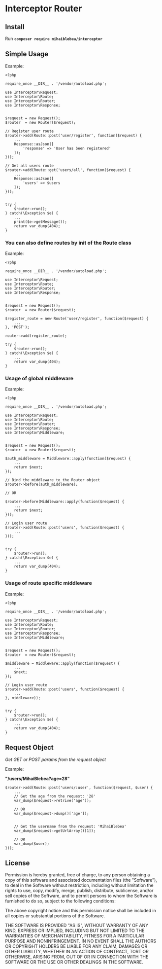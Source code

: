# Interceptor Router

## Install

Run **`composer require mihaiblebea/interceptor`**


## Simple Usage

Example:

```
<?php

require_once __DIR__ . '/vendor/autoload.php';

use Interceptor\Request;
use Interceptor\Route;
use Interceptor\Router;
use Interceptor\Response;


$request = new Request();
$router  = new Router($request);

// Register user route
$router->add(Route::post('user/register', function($request) {
    ...
    Response::asJson([
        'response' => 'User has been registered'
    ]);
}));

// Get all users route
$router->add(Route::get('users/all', function($request) {
    ...
    Response::asJson([
        'users' => $users
    ]);
}));


try {
    $router->run();
} catch(\Exception $e) {
    ...
    print($e->getMessage());
    return var_dump(404);
}

```

### You can also define routes by init of the Route class

Example:

```
<?php

require_once __DIR__ . '/vendor/autoload.php';

use Interceptor\Request;
use Interceptor\Route;
use Interceptor\Router;
use Interceptor\Response;


$request = new Request();
$router  = new Router($request);

$register_route = new Route('user/register', function($request) {
    ...
}, 'POST');

router->add(register_route);

try {
    $router->run();
} catch(\Exception $e) {
    ...
    return var_dump(404);
}

```

### Usage of global middleware

Example:

```
<?php

require_once __DIR__ . '/vendor/autoload.php';

use Interceptor\Request;
use Interceptor\Route;
use Interceptor\Router;
use Interceptor\Response;
use Interceptor\Middleware;


$request = new Request();
$router  = new Router($request);

$auth_middleware = Middleware::apply(function($request) {
    ...
    return $next;
});

// Bind the middleware to the Router object
$router->before(auth_middleware);

// OR

$router->before(Middleware::apply(function($request) {
    ...
    return $next;
}));

// Login user route
$router->add(Route::post('users', function($request) {
    ...
}));


try {
    $router->run();
} catch(\Exception $e) {
    ...
    return var_dump(404);
}

```

### Usage of route specific middleware

Example:

```
<?php

require_once __DIR__ . '/vendor/autoload.php';

use Interceptor\Request;
use Interceptor\Route;
use Interceptor\Router;
use Interceptor\Response;
use Interceptor\Middleware;


$request = new Request();
$router  = new Router($request);

$middleware = Middleware::apply(function($request) {
    ...
    $next;
});

// Login user route
$router->add(Route::post('users', function($request) {
    ...
}, middleware));


try {
    $router->run();
} catch(\Exception $e) {
    ...
    return var_dump(404);
}

```


## Request Object

*Get GET or POST params from the request object*

Example:

**"/users/MihaiBlebea?age=28"**

```
$router->add(Route::post('users/:user', function($request, $user) {
    ...
    // Get the age from the request: '28'
    var_dump($request->retrive('age'));

    // OR
    var_dump($request->dump()['age']);


    // Get the username from the request: 'MihaiBlebea'
    var_dump($request->getUrlArray()[1]);

    // OR
    var_dump($user);
}));
```

## License

Permission is hereby granted, free of charge, to any person obtaining a copy of this software and associated documentation files (the "Software"), to deal in the Software without restriction, including without limitation the rights to use, copy, modify, merge, publish, distribute, sublicense, and/or sell copies of the Software, and to permit persons to whom the Software is furnished to do so, subject to the following conditions:

The above copyright notice and this permission notice shall be included in all copies or substantial portions of the Software.

THE SOFTWARE IS PROVIDED "AS IS", WITHOUT WARRANTY OF ANY KIND, EXPRESS OR IMPLIED, INCLUDING BUT NOT LIMITED TO THE WARRANTIES OF MERCHANTABILITY, FITNESS FOR A PARTICULAR PURPOSE AND NONINFRINGEMENT. IN NO EVENT SHALL THE AUTHORS OR COPYRIGHT HOLDERS BE LIABLE FOR ANY CLAIM, DAMAGES OR OTHER LIABILITY, WHETHER IN AN ACTION OF CONTRACT, TORT OR OTHERWISE, ARISING FROM, OUT OF OR IN CONNECTION WITH THE SOFTWARE OR THE USE OR OTHER DEALINGS IN THE SOFTWARE.
